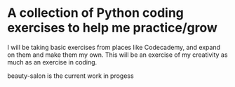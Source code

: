 # A collection of Python coding exercises to help me practice/grow

I will be taking basic exercises from places like Codecademy, and expand on them and make them my own. This will be an exercise of my creativity as much as an exercise in coding.

beauty-salon is the current work in progess
